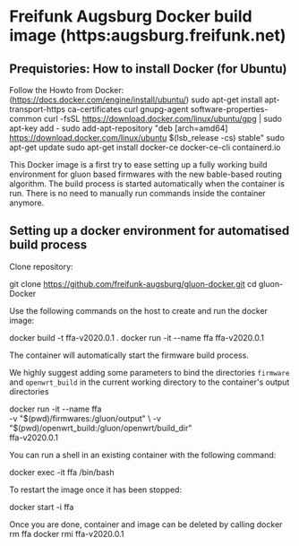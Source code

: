 # Freifunk Augsburg Docker build image (https:augsburg.freifunk.net)

## Prequistories: How to install Docker (for Ubuntu)
Follow the Howto from Docker: (https://docs.docker.com/engine/install/ubuntu/)
  sudo apt-get install apt-transport-https ca-certificates curl gnupg-agent  software-properties-common
  curl -fsSL https://download.docker.com/linux/ubuntu/gpg | sudo apt-key add -
  sudo add-apt-repository "deb [arch=amd64] https://download.docker.com/linux/ubuntu $(lsb_release -cs) stable"
  sudo apt-get update
  sudo apt-get install docker-ce docker-ce-cli containerd.io

This Docker image is a first try to ease setting up a fully working build environment for gluon based firmwares with the new bable-based routing algorithm. The build process is started automatically when the container is run. There is no need to manually run commands inside the container anymore.

## Setting up a docker environment for automatised build process
Clone repository:

  git clone https://github.com/freifunk-augsburg/gluon-docker.git
  cd gluon-Docker

Use the following commands on the host to create and run the docker image:

  docker build -t ffa-v2020.0.1 .
  docker run -it --name ffa ffa-v2020.0.1

The container will automatically start the firmware build process.

We highly suggest adding some parameters to bind the directories `firmware` and `openwrt_build` in the current working directory to the container's output directories

docker run -it --name ffa \
  -v "$(pwd)/firmwares:/gluon/output" \
  -v "$(pwd)/openwrt_build:/gluon/openwrt/build_dir" \
  ffa-v2020.0.1

You can run a shell in an existing container with the following command:

  docker exec -it ffa /bin/bash

To restart the image once it has been stopped:

  docker start -i ffa

Once you are done, container and image can be deleted by calling
  docker rm ffa
  docker rmi ffa-v2020.0.1
